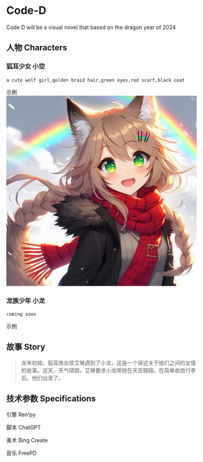 # Code-D

Code D will be  a visual novel that based on the dragon year of 2024

## 人物 Characters 

### 狐耳少女 小空

```prompt
a cute wolf girl,golden braid hair,green eyes,red scarf,black coat
```

示例
![小空与彩虹](/assets/小空彩红.jpg)

### 龙族少年 小龙

```prompt
coming soon
```

示例

## 故事 Story

>龙年初始，狐耳族女孩艾琳遇到了小龙，这是一个讲述关于她们之间的友情的故事。这天，天气晴朗，艾琳要求小龙带她在天空翱翔，在简单收拾行李后。他们出发了。

## 技术参数 Specifications

引擎 Ren'py

脚本 ChatGPT

美术 Bing Create

音乐 FreePD
